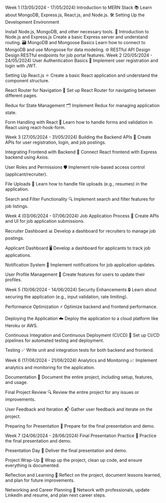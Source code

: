 Week 1 (13/05/2024 - 17/05/2024)
Introduction to MERN Stack
📚 Learn about MongoDB, Express.js, React.js, and Node.js.
🛠️ Setting Up the Development Environment

Install Node.js, MongoDB, and other necessary tools.
🚀 Introduction to Node.js and Express.js
Create a basic Express server and understand routing.
🗃️ MongoDB and Mongoose Basics
Learn how to connect to MongoDB and use Mongoose for data modeling.
🌐 RESTful API Design
Design RESTful endpoints for job portal features.
Week 2 (20/05/2024 - 24/05/2024)
User Authentication Basics
🔐 Implement user registration and login with JWT.

Setting Up React.js
⚛️ Create a basic React application and understand the component structure.

React Router for Navigation
🧭 Set up React Router for navigating between different pages.

Redux for State Management
🗂️ Implement Redux for managing application state.

Form Handling with React
📝 Learn how to handle forms and validation in React using react-hook-form.

Week 3 (27/05/2024 - 31/05/2024)
Building the Backend APIs
🔧 Create APIs for user registration, login, and job postings.

Integrating Frontend with Backend
🔗 Connect React frontend with Express backend using Axios.

User Roles and Permissions
🛡️ Implement role-based access control (applicant/recruiter).

File Uploads
📂 Learn how to handle file uploads (e.g., resumes) in the application.

Search and Filter Functionality
🔍 Implement search and filter features for job listings.

Week 4 (03/06/2024 - 07/06/2024)
Job Application Process
📄 Create APIs and UI for job application submissions.

Recruiter Dashboard
📊 Develop a dashboard for recruiters to manage job postings.

Applicant Dashboard
🖥️ Develop a dashboard for applicants to track job applications.

Notification System
🔔 Implement notifications for job application updates.

User Profile Management
👤 Create features for users to update their profiles.

Week 5 (10/06/2024 - 14/06/2024)
Security Enhancements
🔒 Learn about securing the application (e.g., input validation, rate limiting).

Performance Optimization
⚡ Optimize backend and frontend performance.

Deploying the Application
☁️ Deploy the application to a cloud platform like Heroku or AWS.

Continuous Integration and Continuous Deployment (CI/CD)
🔄 Set up CI/CD pipelines for automated testing and deployment.

Testing
✅ Write unit and integration tests for both backend and frontend.

Week 6 (17/06/2024 - 21/06/2024)
Analytics and Monitoring
📈 Implement analytics and monitoring for the application.

Documentation
📝 Document the entire project, including setup, features, and usage.

Final Project Review
🔍 Review the entire project for any issues or improvements.

User Feedback and Iteration
📬 Gather user feedback and iterate on the project.

Preparing for Presentation
🎤 Prepare for the final presentation and demo.

Week 7 (24/06/2024 - 28/06/2024)
Final Presentation Practice
🎯 Practice the final presentation and demo.

Presentation Day
📅 Deliver the final presentation and demo.

Project Wrap-Up
🧹 Wrap up the project, clean up code, and ensure everything is documented.

Reflection and Learning
🧠 Reflect on the project, document lessons learned, and plan for future improvements.

Networking and Career Planning
🤝 Network with professionals, update LinkedIn and resume, and plan next career steps.
